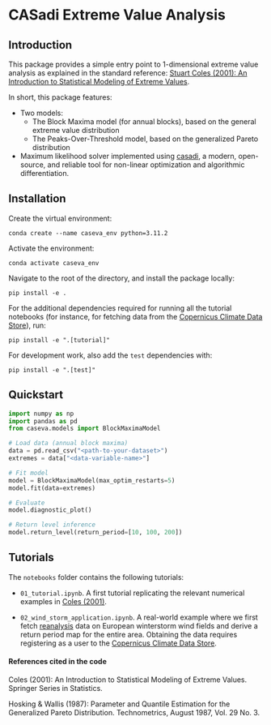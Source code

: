
# CASadi Extreme Value Analysis

## Introduction

This package provides a simple entry point to 1-dimensional extreme value analysis as explained in the standard reference: [Stuart Coles (2001): An Introduction to Statistical Modeling of Extreme Values](https://link.springer.com/book/10.1007/978-1-4471-3675-0).

In short, this package features:
- Two models:
    - The Block Maxima model (for annual blocks), based on the general extreme value distribution
    - The Peaks-Over-Threshold model, based on the generalized Pareto distribution
- Maximum likelihood solver implemented using [casadi](https://web.casadi.org/), a modern, open-source, and reliable tool for non-linear optimization and algorithmic differentiation.


## Installation

Create the virtual environment:

```
conda create --name caseva_env python=3.11.2
```

Activate the environment:

```
conda activate caseva_env
```

Navigate to the root of the directory, and install the package locally:

```
pip install -e .
```

For the additional dependencies required for running all the tutorial notebooks (for instance, for fetching data from the [Copernicus Climate Data Store](https://cds.climate.copernicus.eu/)), run:

```
pip install -e ".[tutorial]"
```

For development work, also add the `test` dependencies with:

```
pip install -e ".[test]"
```

## Quickstart

```python
import numpy as np
import pandas as pd
from caseva.models import BlockMaximaModel

# Load data (annual block maxima)
data = pd.read_csv("<path-to-your-dataset>")
extremes = data["<data-variable-name>"]

# Fit model
model = BlockMaximaModel(max_optim_restarts=5)
model.fit(data=extremes)

# Evaluate
model.diagnostic_plot()

# Return level inference
model.return_level(return_period=[10, 100, 200])
```

## Tutorials

The `notebooks` folder contains the following tutorials:

- `01_tutorial.ipynb`. A first tutorial replicating the relevant numerical examples in [Coles (2001)](https://link.springer.com/book/10.1007/978-1-4471-3675-0).

- `02_wind_storm_application.ipynb`. A real-world example where we first fetch [reanalysis](https://www.ecmwf.int/en/about/media-centre/focus/2023/fact-sheet-reanalysis) data on European winterstorm wind fields and derive a return period map for the entire area. Obtaining the data requires registering as a user to the [Copernicus Climate Data Store](https://cds.climate.copernicus.eu/).


#### References cited in the code

Coles (2001): An Introduction to Statistical Modeling of Extreme Values. Springer Series in Statistics.

Hosking & Wallis (1987): Parameter and Quantile Estimation for the Generalized Pareto Distribution. Technometrics, August 1987, Vol. 29 No. 3.

